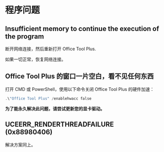 # 程序问题

## Insufficient memory to continue the execution of the program

断开网络连接，然后重新打开 Office Tool Plus.

如果一切正常，恢复网络连接。

## Office Tool Plus 的窗口一片空白，看不见任何东西

打开 CMD 或 PowerShell，使用以下命令关闭 Office Tool Plus 的硬件加速：

``` powershell
.\"Office Tool Plus" /enablehwacc false
```

**为了能永久解决此问题，请尝试更新您的显卡驱动。**

## UCEERR_RENDERTHREADFAILURE (0x88980406)

解决方案同上。
